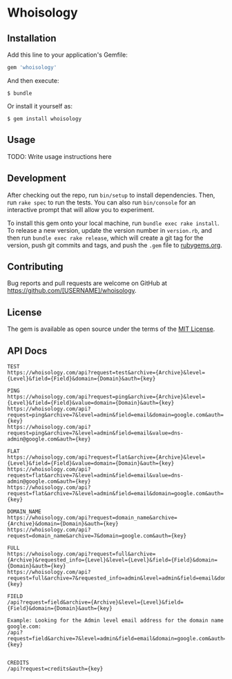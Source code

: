 # Whoisology

## Installation

Add this line to your application's Gemfile:

```ruby
gem 'whoisology'
```

And then execute:

    $ bundle

Or install it yourself as:

    $ gem install whoisology

## Usage

TODO: Write usage instructions here 

## Development

After checking out the repo, run `bin/setup` to install dependencies. Then, run `rake spec` to run the tests. You can also run `bin/console` for an interactive prompt that will allow you to experiment.

To install this gem onto your local machine, run `bundle exec rake install`. To release a new version, update the version number in `version.rb`, and then run `bundle exec rake release`, which will create a git tag for the version, push git commits and tags, and push the `.gem` file to [rubygems.org](https://rubygems.org).

## Contributing

Bug reports and pull requests are welcome on GitHub at https://github.com/[USERNAME]/whoisology.


## License

The gem is available as open source under the terms of the [MIT License](http://opensource.org/licenses/MIT).

## API Docs
```
TEST
https://whoisology.com/api?request=test&archive={Archive}&level={Level}&field={Field}&domain={Domain}&auth={key}

PING
https://whoisology.com/api?request=ping&archive={Archive}&level={Level}&field={Field}&value=domain={Domain}&auth={key}
https://whoisology.com/api?request=ping&archive=7&level=admin&field=email&domain=google.com&auth={key}
https://whoisology.com/api?request=ping&archive=7&level=admin&field=email&value=dns­admin@google.com&auth={key}

FLAT
https://whoisology.com/api?request=flat&archive={Archive}&level={Level}&field={Field}&value=domain={Domain}&auth={key}
https://whoisology.com/api?request=flat&archive=7&level=admin&field=email&value=dns­admin@google.com&auth={key}
https://whoisology.com/api?request=flat&archive=7&level=admin&field=email&domain=google.com&auth={key}

DOMAIN_NAME
https://whoisology.com/api?request=domain_name&archive={Archive}&domain={Domain}&auth={key}
https://whoisology.com/api?request=domain_name&archive=7&domain=google.com&auth={key}

FULL
https://whoisology.com/api?request=full&archive={Archive}&requested_info={Level}&level={Level}&field={Field}&domain={Domain}&auth={key}
https://whoisology.com/api?request=full&archive=7&requested_info=admin&level=admin&field=email&domain=stub.com&auth={key}

FIELD
/api?request=field&archive={Archive}&level={Level}&field={Field}&domain={Domain}&auth={key}

Example: Looking for the Admin level email address for the domain name google.com:
/api?request=field&archive=7&level=admin&field=email&domain=google.com&auth={key}


CREDITS
/api?request=credits&auth={key}
```

